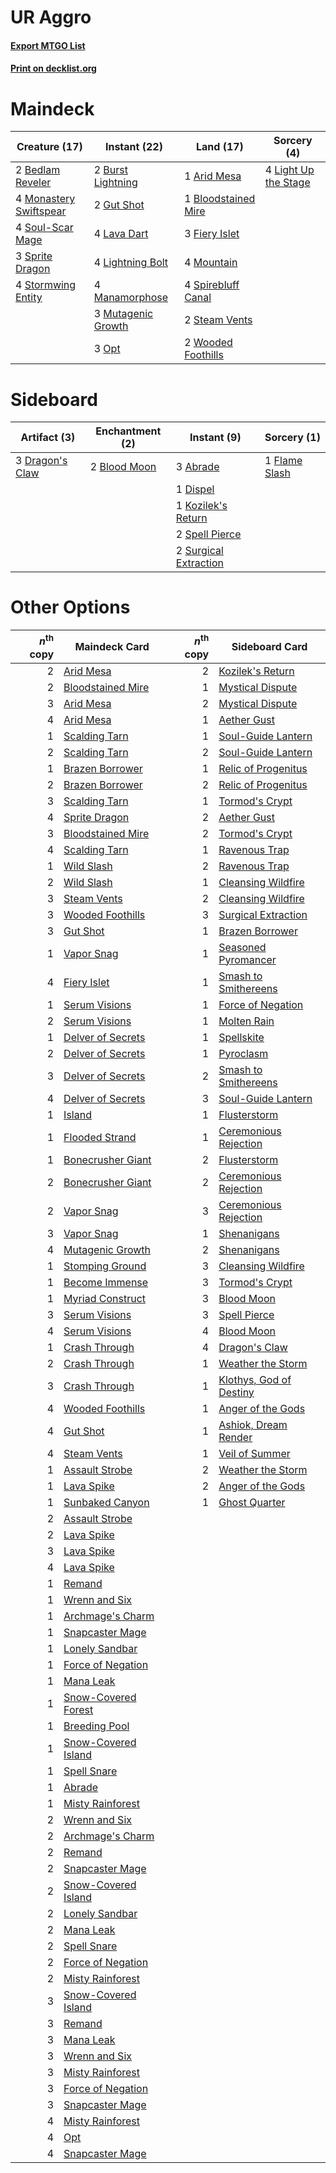 # UR Aggro

#### [Export MTGO List](../collection/UR%20Aggro/UR%20Aggro.txt)
#### [Print on decklist.org](http://decklist.org/?deckmain=1%09Arid%20Mesa%0A2%09Bedlam%20Reveler%0A1%09Bloodstained%20Mire%0A2%09Burst%20Lightning%0A3%09Fiery%20Islet%0A2%09Gut%20Shot%0A4%09Lava%20Dart%0A4%09Light%20Up%20the%20Stage%0A4%09Lightning%20Bolt%0A4%09Manamorphose%0A4%09Monastery%20Swiftspear%0A4%09Mountain%0A3%09Mutagenic%20Growth%0A3%09Opt%0A4%09Soul-Scar%20Mage%0A4%09Spirebluff%20Canal%0A3%09Sprite%20Dragon%0A2%09Steam%20Vents%0A4%09Stormwing%20Entity%0A2%09Wooded%20Foothills&deckside=3%09Abrade%0A2%09Blood%20Moon%0A1%09Dispel%0A3%09Dragon's%20Claw%0A1%09Flame%20Slash%0A1%09Kozilek's%20Return%0A2%09Spell%20Pierce%0A2%09Surgical%20Extraction)
# Maindeck

|                                          Creature (17)                                          |                                        Instant (22)                                         |                                          Land (17)                                           |                                          Sorcery (4)                                          |
|-------------------------------------------------------------------------------------------------|---------------------------------------------------------------------------------------------|----------------------------------------------------------------------------------------------|-----------------------------------------------------------------------------------------------|
|2 [Bedlam Reveler](http://gatherer.wizards.com/Pages/Card/Details.aspx?multiverseid=414415)      |2 [Burst Lightning](http://gatherer.wizards.com/Pages/Card/Details.aspx?multiverseid=397662) |1 [Arid Mesa](http://gatherer.wizards.com/Pages/Card/Details.aspx?multiverseid=405092)        |4 [Light Up the Stage](http://gatherer.wizards.com/Pages/Card/Details.aspx?multiverseid=457251)|
|4 [Monastery Swiftspear](http://gatherer.wizards.com/Pages/Card/Details.aspx?multiverseid=438706)|2 [Gut Shot](http://gatherer.wizards.com/Pages/Card/Details.aspx?multiverseid=397673)        |1 [Bloodstained Mire](http://gatherer.wizards.com/Pages/Card/Details.aspx?multiverseid=405094)|                                                                                               |
|4 [Soul-Scar Mage](http://gatherer.wizards.com/Pages/Card/Details.aspx?multiverseid=426850)      |4 [Lava Dart](http://gatherer.wizards.com/Pages/Card/Details.aspx?multiverseid=29766)        |3 [Fiery Islet](http://gatherer.wizards.com/Pages/Card/Details.aspx?multiverseid=464187)      |                                                                                               |
|3 [Sprite Dragon](http://gatherer.wizards.com/Pages/Card/Details.aspx?multiverseid=479731)       |4 [Lightning Bolt](http://gatherer.wizards.com/Pages/Card/Details.aspx?multiverseid=806)     |4 [Mountain](http://gatherer.wizards.com/Pages/Card/Details.aspx?multiverseid=439859)         |                                                                                               |
|4 [Stormwing Entity](http://gatherer.wizards.com/Pages/Card/Details.aspx?multiverseid=488253)    |4 [Manamorphose](http://gatherer.wizards.com/Pages/Card/Details.aspx?multiverseid=370568)    |4 [Spirebluff Canal](http://gatherer.wizards.com/Pages/Card/Details.aspx?multiverseid=417822) |                                                                                               |
|                                                                                                 |3 [Mutagenic Growth](http://gatherer.wizards.com/Pages/Card/Details.aspx?multiverseid=397717)|2 [Steam Vents](http://gatherer.wizards.com/Pages/Card/Details.aspx?multiverseid=405109)      |                                                                                               |
|                                                                                                 |3 [Opt](http://gatherer.wizards.com/Pages/Card/Details.aspx?multiverseid=442948)             |2 [Wooded Foothills](http://gatherer.wizards.com/Pages/Card/Details.aspx?multiverseid=405116) |                                                                                               |


# Sideboard

|                                       Artifact (3)                                       |                                   Enchantment (2)                                    |                                          Instant (9)                                           |                                      Sorcery (1)                                       |
|------------------------------------------------------------------------------------------|--------------------------------------------------------------------------------------|------------------------------------------------------------------------------------------------|----------------------------------------------------------------------------------------|
|3 [Dragon's Claw](http://gatherer.wizards.com/Pages/Card/Details.aspx?multiverseid=129527)|2 [Blood Moon](http://gatherer.wizards.com/Pages/Card/Details.aspx?multiverseid=45386)|3 [Abrade](http://gatherer.wizards.com/Pages/Card/Details.aspx?multiverseid=430772)             |1 [Flame Slash](http://gatherer.wizards.com/Pages/Card/Details.aspx?multiverseid=416914)|
|                                                                                          |                                                                                      |1 [Dispel](http://gatherer.wizards.com/Pages/Card/Details.aspx?multiverseid=401858)             |                                                                                        |
|                                                                                          |                                                                                      |1 [Kozilek's Return](http://gatherer.wizards.com/Pages/Card/Details.aspx?multiverseid=407608)   |                                                                                        |
|                                                                                          |                                                                                      |2 [Spell Pierce](http://gatherer.wizards.com/Pages/Card/Details.aspx?multiverseid=425876)       |                                                                                        |
|                                                                                          |                                                                                      |2 [Surgical Extraction](http://gatherer.wizards.com/Pages/Card/Details.aspx?multiverseid=397706)|                                                                                        |


# Other Options

|*n*<sup>th</sup> copy|                                        Maindeck Card                                         |*n*<sup>th</sup> copy|                                          Sideboard Card                                          |
|--------------------:|----------------------------------------------------------------------------------------------|--------------------:|--------------------------------------------------------------------------------------------------|
|                    2|[Arid Mesa](http://gatherer.wizards.com/Pages/Card/Details.aspx?multiverseid=405092)          |                    2|[Kozilek's Return](http://gatherer.wizards.com/Pages/Card/Details.aspx?multiverseid=407608)       |
|                    2|[Bloodstained Mire](http://gatherer.wizards.com/Pages/Card/Details.aspx?multiverseid=405094)  |                    1|[Mystical Dispute](http://gatherer.wizards.com/Pages/Card/Details.aspx?multiverseid=473020)       |
|                    3|[Arid Mesa](http://gatherer.wizards.com/Pages/Card/Details.aspx?multiverseid=405092)          |                    2|[Mystical Dispute](http://gatherer.wizards.com/Pages/Card/Details.aspx?multiverseid=473020)       |
|                    4|[Arid Mesa](http://gatherer.wizards.com/Pages/Card/Details.aspx?multiverseid=405092)          |                    1|[Aether Gust](http://gatherer.wizards.com/Pages/Card/Details.aspx?multiverseid=466796)            |
|                    1|[Scalding Tarn](http://gatherer.wizards.com/Pages/Card/Details.aspx?multiverseid=405107)      |                    1|[Soul-Guide Lantern](http://gatherer.wizards.com/Pages/Card/Details.aspx?multiverseid=476488)     |
|                    2|[Scalding Tarn](http://gatherer.wizards.com/Pages/Card/Details.aspx?multiverseid=405107)      |                    2|[Soul-Guide Lantern](http://gatherer.wizards.com/Pages/Card/Details.aspx?multiverseid=476488)     |
|                    1|[Brazen Borrower](http://gatherer.wizards.com/Pages/Card/Details.aspx?multiverseid=473001)    |                    1|[Relic of Progenitus](http://gatherer.wizards.com/Pages/Card/Details.aspx?multiverseid=174824)    |
|                    2|[Brazen Borrower](http://gatherer.wizards.com/Pages/Card/Details.aspx?multiverseid=473001)    |                    2|[Relic of Progenitus](http://gatherer.wizards.com/Pages/Card/Details.aspx?multiverseid=174824)    |
|                    3|[Scalding Tarn](http://gatherer.wizards.com/Pages/Card/Details.aspx?multiverseid=405107)      |                    1|[Tormod's Crypt](http://gatherer.wizards.com/Pages/Card/Details.aspx?multiverseid=389723)         |
|                    4|[Sprite Dragon](http://gatherer.wizards.com/Pages/Card/Details.aspx?multiverseid=479731)      |                    2|[Aether Gust](http://gatherer.wizards.com/Pages/Card/Details.aspx?multiverseid=466796)            |
|                    3|[Bloodstained Mire](http://gatherer.wizards.com/Pages/Card/Details.aspx?multiverseid=405094)  |                    2|[Tormod's Crypt](http://gatherer.wizards.com/Pages/Card/Details.aspx?multiverseid=389723)         |
|                    4|[Scalding Tarn](http://gatherer.wizards.com/Pages/Card/Details.aspx?multiverseid=405107)      |                    1|[Ravenous Trap](http://gatherer.wizards.com/Pages/Card/Details.aspx?multiverseid=197537)          |
|                    1|[Wild Slash](http://gatherer.wizards.com/Pages/Card/Details.aspx?multiverseid=391959)         |                    2|[Ravenous Trap](http://gatherer.wizards.com/Pages/Card/Details.aspx?multiverseid=197537)          |
|                    2|[Wild Slash](http://gatherer.wizards.com/Pages/Card/Details.aspx?multiverseid=391959)         |                    1|[Cleansing Wildfire](http://gatherer.wizards.com/Pages/Card/Details.aspx?multiverseid=491777)     |
|                    3|[Steam Vents](http://gatherer.wizards.com/Pages/Card/Details.aspx?multiverseid=405109)        |                    2|[Cleansing Wildfire](http://gatherer.wizards.com/Pages/Card/Details.aspx?multiverseid=491777)     |
|                    3|[Wooded Foothills](http://gatherer.wizards.com/Pages/Card/Details.aspx?multiverseid=405116)   |                    3|[Surgical Extraction](http://gatherer.wizards.com/Pages/Card/Details.aspx?multiverseid=397706)    |
|                    3|[Gut Shot](http://gatherer.wizards.com/Pages/Card/Details.aspx?multiverseid=397673)           |                    1|[Brazen Borrower](http://gatherer.wizards.com/Pages/Card/Details.aspx?multiverseid=473001)        |
|                    1|[Vapor Snag](http://gatherer.wizards.com/Pages/Card/Details.aspx?multiverseid=249373)         |                    1|[Seasoned Pyromancer](http://gatherer.wizards.com/Pages/Card/Details.aspx?multiverseid=464094)    |
|                    4|[Fiery Islet](http://gatherer.wizards.com/Pages/Card/Details.aspx?multiverseid=464187)        |                    1|[Smash to Smithereens](http://gatherer.wizards.com/Pages/Card/Details.aspx?multiverseid=397795)   |
|                    1|[Serum Visions](http://gatherer.wizards.com/Pages/Card/Details.aspx?multiverseid=50145)       |                    1|[Force of Negation](http://gatherer.wizards.com/Pages/Card/Details.aspx?multiverseid=464001)      |
|                    2|[Serum Visions](http://gatherer.wizards.com/Pages/Card/Details.aspx?multiverseid=50145)       |                    1|[Molten Rain](http://gatherer.wizards.com/Pages/Card/Details.aspx?multiverseid=425928)            |
|                    1|[Delver of Secrets](http://gatherer.wizards.com/Pages/Card/Details.aspx?multiverseid=226749)  |                    1|[Spellskite](http://gatherer.wizards.com/Pages/Card/Details.aspx?multiverseid=397743)             |
|                    2|[Delver of Secrets](http://gatherer.wizards.com/Pages/Card/Details.aspx?multiverseid=226749)  |                    1|[Pyroclasm](http://gatherer.wizards.com/Pages/Card/Details.aspx?multiverseid=129801)              |
|                    3|[Delver of Secrets](http://gatherer.wizards.com/Pages/Card/Details.aspx?multiverseid=226749)  |                    2|[Smash to Smithereens](http://gatherer.wizards.com/Pages/Card/Details.aspx?multiverseid=397795)   |
|                    4|[Delver of Secrets](http://gatherer.wizards.com/Pages/Card/Details.aspx?multiverseid=226749)  |                    3|[Soul-Guide Lantern](http://gatherer.wizards.com/Pages/Card/Details.aspx?multiverseid=476488)     |
|                    1|[Island](http://gatherer.wizards.com/Pages/Card/Details.aspx?multiverseid=439857)             |                    1|[Flusterstorm](http://gatherer.wizards.com/Pages/Card/Details.aspx?multiverseid=228255)           |
|                    1|[Flooded Strand](http://gatherer.wizards.com/Pages/Card/Details.aspx?multiverseid=405098)     |                    1|[Ceremonious Rejection](http://gatherer.wizards.com/Pages/Card/Details.aspx?multiverseid=417613)  |
|                    1|[Bonecrusher Giant](http://gatherer.wizards.com/Pages/Card/Details.aspx?multiverseid=473077)  |                    2|[Flusterstorm](http://gatherer.wizards.com/Pages/Card/Details.aspx?multiverseid=228255)           |
|                    2|[Bonecrusher Giant](http://gatherer.wizards.com/Pages/Card/Details.aspx?multiverseid=473077)  |                    2|[Ceremonious Rejection](http://gatherer.wizards.com/Pages/Card/Details.aspx?multiverseid=417613)  |
|                    2|[Vapor Snag](http://gatherer.wizards.com/Pages/Card/Details.aspx?multiverseid=249373)         |                    3|[Ceremonious Rejection](http://gatherer.wizards.com/Pages/Card/Details.aspx?multiverseid=417613)  |
|                    3|[Vapor Snag](http://gatherer.wizards.com/Pages/Card/Details.aspx?multiverseid=249373)         |                    1|[Shenanigans](http://gatherer.wizards.com/Pages/Card/Details.aspx?multiverseid=464095)            |
|                    4|[Mutagenic Growth](http://gatherer.wizards.com/Pages/Card/Details.aspx?multiverseid=397717)   |                    2|[Shenanigans](http://gatherer.wizards.com/Pages/Card/Details.aspx?multiverseid=464095)            |
|                    1|[Stomping Ground](http://gatherer.wizards.com/Pages/Card/Details.aspx?multiverseid=405110)    |                    3|[Cleansing Wildfire](http://gatherer.wizards.com/Pages/Card/Details.aspx?multiverseid=491777)     |
|                    1|[Become Immense](http://gatherer.wizards.com/Pages/Card/Details.aspx?multiverseid=386487)     |                    3|[Tormod's Crypt](http://gatherer.wizards.com/Pages/Card/Details.aspx?multiverseid=389723)         |
|                    1|[Myriad Construct](http://gatherer.wizards.com/Pages/Card/Details.aspx?multiverseid=491897)   |                    3|[Blood Moon](http://gatherer.wizards.com/Pages/Card/Details.aspx?multiverseid=45386)              |
|                    3|[Serum Visions](http://gatherer.wizards.com/Pages/Card/Details.aspx?multiverseid=50145)       |                    3|[Spell Pierce](http://gatherer.wizards.com/Pages/Card/Details.aspx?multiverseid=425876)           |
|                    4|[Serum Visions](http://gatherer.wizards.com/Pages/Card/Details.aspx?multiverseid=50145)       |                    4|[Blood Moon](http://gatherer.wizards.com/Pages/Card/Details.aspx?multiverseid=45386)              |
|                    1|[Crash Through](http://gatherer.wizards.com/Pages/Card/Details.aspx?multiverseid=430777)      |                    4|[Dragon's Claw](http://gatherer.wizards.com/Pages/Card/Details.aspx?multiverseid=129527)          |
|                    2|[Crash Through](http://gatherer.wizards.com/Pages/Card/Details.aspx?multiverseid=430777)      |                    1|[Weather the Storm](http://gatherer.wizards.com/Pages/Card/Details.aspx?multiverseid=464140)      |
|                    3|[Crash Through](http://gatherer.wizards.com/Pages/Card/Details.aspx?multiverseid=430777)      |                    1|[Klothys, God of Destiny](http://gatherer.wizards.com/Pages/Card/Details.aspx?multiverseid=476471)|
|                    4|[Wooded Foothills](http://gatherer.wizards.com/Pages/Card/Details.aspx?multiverseid=405116)   |                    1|[Anger of the Gods](http://gatherer.wizards.com/Pages/Card/Details.aspx?multiverseid=438682)      |
|                    4|[Gut Shot](http://gatherer.wizards.com/Pages/Card/Details.aspx?multiverseid=397673)           |                    1|[Ashiok, Dream Render](http://gatherer.wizards.com/Pages/Card/Details.aspx?multiverseid=461155)   |
|                    4|[Steam Vents](http://gatherer.wizards.com/Pages/Card/Details.aspx?multiverseid=405109)        |                    1|[Veil of Summer](http://gatherer.wizards.com/Pages/Card/Details.aspx?multiverseid=466952)         |
|                    1|[Assault Strobe](http://gatherer.wizards.com/Pages/Card/Details.aspx?multiverseid=194119)     |                    2|[Weather the Storm](http://gatherer.wizards.com/Pages/Card/Details.aspx?multiverseid=464140)      |
|                    1|[Lava Spike](http://gatherer.wizards.com/Pages/Card/Details.aspx?multiverseid=79084)          |                    2|[Anger of the Gods](http://gatherer.wizards.com/Pages/Card/Details.aspx?multiverseid=438682)      |
|                    1|[Sunbaked Canyon](http://gatherer.wizards.com/Pages/Card/Details.aspx?multiverseid=464196)    |                    1|[Ghost Quarter](http://gatherer.wizards.com/Pages/Card/Details.aspx?multiverseid=389534)          |
|                    2|[Assault Strobe](http://gatherer.wizards.com/Pages/Card/Details.aspx?multiverseid=194119)     |                     |                                                                                                  |
|                    2|[Lava Spike](http://gatherer.wizards.com/Pages/Card/Details.aspx?multiverseid=79084)          |                     |                                                                                                  |
|                    3|[Lava Spike](http://gatherer.wizards.com/Pages/Card/Details.aspx?multiverseid=79084)          |                     |                                                                                                  |
|                    4|[Lava Spike](http://gatherer.wizards.com/Pages/Card/Details.aspx?multiverseid=79084)          |                     |                                                                                                  |
|                    1|[Remand](http://gatherer.wizards.com/Pages/Card/Details.aspx?multiverseid=380255)             |                     |                                                                                                  |
|                    1|[Wrenn and Six](http://gatherer.wizards.com/Pages/Card/Details.aspx?multiverseid=464166)      |                     |                                                                                                  |
|                    1|[Archmage's Charm](http://gatherer.wizards.com/Pages/Card/Details.aspx?multiverseid=463989)   |                     |                                                                                                  |
|                    1|[Snapcaster Mage](http://gatherer.wizards.com/Pages/Card/Details.aspx?multiverseid=227676)    |                     |                                                                                                  |
|                    1|[Lonely Sandbar](http://gatherer.wizards.com/Pages/Card/Details.aspx?multiverseid=376401)     |                     |                                                                                                  |
|                    1|[Force of Negation](http://gatherer.wizards.com/Pages/Card/Details.aspx?multiverseid=464001)  |                     |                                                                                                  |
|                    1|[Mana Leak](http://gatherer.wizards.com/Pages/Card/Details.aspx?multiverseid=45242)           |                     |                                                                                                  |
|                    1|[Snow-Covered Forest](http://gatherer.wizards.com/Pages/Card/Details.aspx?multiverseid=121192)|                     |                                                                                                  |
|                    1|[Breeding Pool](http://gatherer.wizards.com/Pages/Card/Details.aspx?multiverseid=97088)       |                     |                                                                                                  |
|                    1|[Snow-Covered Island](http://gatherer.wizards.com/Pages/Card/Details.aspx?multiverseid=121130)|                     |                                                                                                  |
|                    1|[Spell Snare](http://gatherer.wizards.com/Pages/Card/Details.aspx?multiverseid=446100)        |                     |                                                                                                  |
|                    1|[Abrade](http://gatherer.wizards.com/Pages/Card/Details.aspx?multiverseid=430772)             |                     |                                                                                                  |
|                    1|[Misty Rainforest](http://gatherer.wizards.com/Pages/Card/Details.aspx?multiverseid=405102)   |                     |                                                                                                  |
|                    2|[Wrenn and Six](http://gatherer.wizards.com/Pages/Card/Details.aspx?multiverseid=464166)      |                     |                                                                                                  |
|                    2|[Archmage's Charm](http://gatherer.wizards.com/Pages/Card/Details.aspx?multiverseid=463989)   |                     |                                                                                                  |
|                    2|[Remand](http://gatherer.wizards.com/Pages/Card/Details.aspx?multiverseid=380255)             |                     |                                                                                                  |
|                    2|[Snapcaster Mage](http://gatherer.wizards.com/Pages/Card/Details.aspx?multiverseid=227676)    |                     |                                                                                                  |
|                    2|[Snow-Covered Island](http://gatherer.wizards.com/Pages/Card/Details.aspx?multiverseid=121130)|                     |                                                                                                  |
|                    2|[Lonely Sandbar](http://gatherer.wizards.com/Pages/Card/Details.aspx?multiverseid=376401)     |                     |                                                                                                  |
|                    2|[Mana Leak](http://gatherer.wizards.com/Pages/Card/Details.aspx?multiverseid=45242)           |                     |                                                                                                  |
|                    2|[Spell Snare](http://gatherer.wizards.com/Pages/Card/Details.aspx?multiverseid=446100)        |                     |                                                                                                  |
|                    2|[Force of Negation](http://gatherer.wizards.com/Pages/Card/Details.aspx?multiverseid=464001)  |                     |                                                                                                  |
|                    2|[Misty Rainforest](http://gatherer.wizards.com/Pages/Card/Details.aspx?multiverseid=405102)   |                     |                                                                                                  |
|                    3|[Snow-Covered Island](http://gatherer.wizards.com/Pages/Card/Details.aspx?multiverseid=121130)|                     |                                                                                                  |
|                    3|[Remand](http://gatherer.wizards.com/Pages/Card/Details.aspx?multiverseid=380255)             |                     |                                                                                                  |
|                    3|[Mana Leak](http://gatherer.wizards.com/Pages/Card/Details.aspx?multiverseid=45242)           |                     |                                                                                                  |
|                    3|[Wrenn and Six](http://gatherer.wizards.com/Pages/Card/Details.aspx?multiverseid=464166)      |                     |                                                                                                  |
|                    3|[Misty Rainforest](http://gatherer.wizards.com/Pages/Card/Details.aspx?multiverseid=405102)   |                     |                                                                                                  |
|                    3|[Force of Negation](http://gatherer.wizards.com/Pages/Card/Details.aspx?multiverseid=464001)  |                     |                                                                                                  |
|                    3|[Snapcaster Mage](http://gatherer.wizards.com/Pages/Card/Details.aspx?multiverseid=227676)    |                     |                                                                                                  |
|                    4|[Misty Rainforest](http://gatherer.wizards.com/Pages/Card/Details.aspx?multiverseid=405102)   |                     |                                                                                                  |
|                    4|[Opt](http://gatherer.wizards.com/Pages/Card/Details.aspx?multiverseid=442948)                |                     |                                                                                                  |
|                    4|[Snapcaster Mage](http://gatherer.wizards.com/Pages/Card/Details.aspx?multiverseid=227676)    |                     |                                                                                                  |

